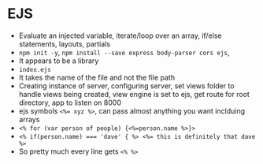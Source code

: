 # EJS
* Evaluate an injected variable, iterate/loop over an array, if/else statements, layouts, partials
* `npm init -y`, `npm install --save express body-parser cors ejs`, 
* It appears to be a library
* `index.ejs`
* It takes the name of the file and not the file path
* Creating instance of server, configuring server, set views folder to handle views being created, view engine is set to ejs, get route for root directory, app to listen on 8000
* ejs symbols `<%= xyz %>`, can pass almost anything you want inclduing arrays
* `<% for (var person of people) {<%=person.name %>}>`
* `<% if(person.name) === 'dave' { %> <%= this is definitely that dave %>`
* So pretty much every line gets `<% %>`